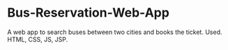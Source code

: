 # Bus-Reservation-Web-App
A web app to search buses between two cities and books the ticket. Used. HTML, CSS, JS, JSP.
